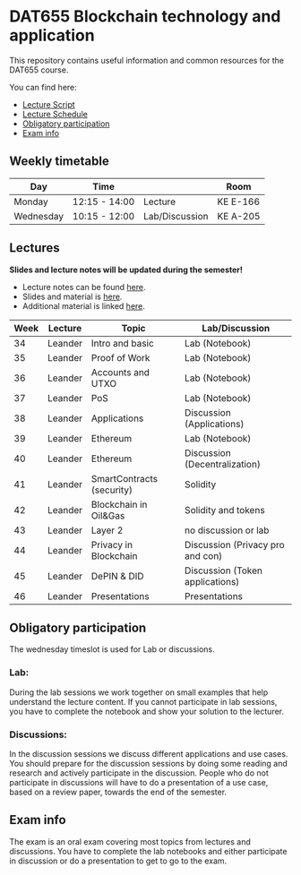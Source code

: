# DAT655 Blockchain technology and application

This repository contains useful information and common resources for the DAT655 course.

You can find here:
* [Lecture Script](script.pdf)
* [Lecture Schedule](#lectures)
* [Obligatory participation](#obligatory-participation)
* [Exam info](#exam-info)

## Weekly timetable


| Day | Time | | Room |
|----|------|---|------|
| Monday | 12:15 - 14:00 | Lecture | KE E-166 |
| Wednesday  | 10:15 - 12:00 | Lab/Discussion | KE A-205 |

## Lectures

**Slides and lecture notes will be updated during the semester!**

* Lecture notes can be found [here](script.pdf). 
* Slides and material is [here](slides).
* Additional material is linked [here](resources.md).


| Week | Lecture | Topic | Lab/Discussion |
|-----|-----------|-------|----------|
| 34 | Leander  | Intro and basic | Lab (Notebook) |
| 35 | Leander  | Proof of Work | Lab (Notebook) |
| 36 | Leander  | Accounts and UTXO | Lab (Notebook) |
| 37 | Leander  | PoS | Lab (Notebook) |
| 38 | Leander  | Applications | Discussion (Applications) |
| 39 | Leander  | Ethereum | Lab (Notebook) |
| 40 | Leander  | Ethereum | Discussion (Decentralization) |
| 41 | Leander  | SmartContracts (security) | Solidity |
| 42 | Leander  | Blockchain in Oil&Gas | Solidity and tokens |
| 43 | Leander  | Layer 2 | no discussion or lab |
| 44 | Leander  | Privacy in Blockchain | Discussion (Privacy pro and con) |
| 45 | Leander  | DePIN & DID | Discussion (Token applications) |
| 46 | Leander  | Presentations | Presentations |

## Obligatory participation

The wednesday timeslot is used for Lab or discussions.

### Lab:
During the lab sessions we work together on small examples that help understand the lecture content. 
If you cannot participate in lab sessions, you have to complete the notebook and show your solution to the lecturer.

### Discussions:
In the discussion sessions we discuss different applications and use cases.
You should prepare for the discussion sessions by doing some reading and research and actively participate in the discussion.
People who do not participate in discussions will have to do a presentation of a use case, based on a review paper, towards the end of the semester.

## Exam info
The exam is an oral exam covering most topics from lectures and discussions.
You have to complete the lab notebooks and either participate in discussion or do a presentation to get to go to the exam.
